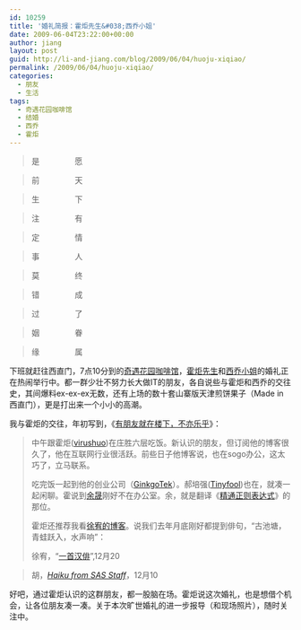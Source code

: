 ```yaml
---
id: 10259
title: '婚礼简报：霍炬先生&#038;西乔小姐'
date: 2009-06-04T23:22:00+00:00
author: jiang
layout: post
guid: http://li-and-jiang.com/blog/2009/06/04/huoju-xiqiao/
permalink: /2009/06/04/huoju-xiqiao/
categories:
  - 朋友
  - 生活
tags:
  - 奇遇花园咖啡馆
  - 结婚
  - 西乔
  - 霍炬
---
```

> 是                愿
  
> 前                天
  
> 生                下
  
> 注                有
  
> 定                情
  
> 事                人            
  
> 莫                终            
  
> 错                成            
  
> 过                了            
  
> 姻                眷            
  
> 缘                属    

下班就赶往西直门，7点10分到的<a href="storygarden.me" target="_blank">奇遇花园咖啡馆</a>，<a href="http://blog.devep.net/virushuo/" target="_blank">霍炬先生</a>和<a href="http://blog.xiqiao.info/" target="_blank">西乔小姐</a>的婚礼正在热闹举行中。都一群少壮不努力长大做IT的朋友，各自说些与霍炬和西乔的交往史，其间爆料ex-ex-ex无数，还有上场的数十套山寨版天津煎饼果子（Made in 西直门），更是打出来一个小小的高潮。

我与霍炬的交往，年初写到，《[有朋友就在楼下，不亦乐乎](http://li-and-jiang.com/blog/2009/01/07/%e6%9c%89%e6%9c%8b%e5%8f%8b%e5%b0%b1%e5%9c%a8%e6%a5%bc%e4%b8%8b%ef%bc%8c%e4%b8%8d%e4%ba%a6%e4%b9%90%e4%b9%8e/)》：

> 中午跟霍炬([virushuo](http://blog.devep.net/virushuo/))在庄胜六层吃饭。新认识的朋友，但订阅他的博客很久了，他在互联网行业很活跃。前些日子他博客说，也在sogo办公，这太巧了，立马联系。
> 
> 吃完饭一起到他的创业公司（[GinkgoTek](http://www.ginkgotek.com/)）。郝培强([Tinyfool](http://www.tinydust.net/prog/diary/diary.htm))也在，就凑一起闲聊。霍说到[余晟](http://www.luanxiang.org/blog/)刚好不在办公室。余，就是翻译《[精通正则表达式](http://www.douban.com/subject/2154713)》的那位。
> 
> 霍炬还推荐我看[徐宥的博客](http://blog.youxu.info/)。说我们去年月底刚好都提到俳句，“古池塘，青蛙跃入，水声响”：
> 
> 徐宥，“[一首汉俳](http://blog.youxu.info/2008/12/20/haiku)”,12月20
  
> 胡，[_Haiku from SAS Staff_](http://jiangtanghu.blogspot.com/2008/12/haiku-from-sas-r-staff.html)，12月10

好吧，通过霍炬认识的这群朋友，都一股脑在场。霍炬说这次婚礼，也是想借个机会，让各位朋友凑一凑。关于本次旷世婚礼的进一步报导（和现场照片），随时关注中。